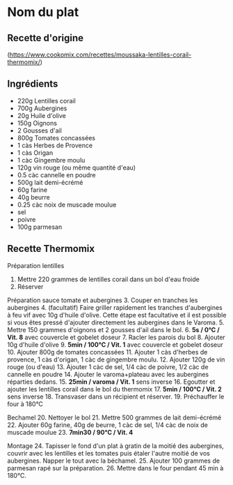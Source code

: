 # Nom du plat
## Recette d'origine
(https://www.cookomix.com/recettes/moussaka-lentilles-corail-thermomix/)

## Ingrédients
- 220g Lentilles corail
- 700g Aubergines
- 20g Huile d'olive
- 150g Oignons
- 2 Gousses d'ail
- 800g Tomates concassées
- 1 càs Herbes de Provence
- 1 càs Origan
- 1 càc Gingembre moulu
- 120g vin rouge (ou même quantité d'eau)
- 0.5 càc cannelle en poudre
- 500g lait demi-écrémé
- 60g farine
- 40g beurre
- 0.25 càc noix de muscade moulue
- sel
- poivre
- 100g parmesan

## Recette Thermomix
Préparation lentilles
1. Mettre 220 grammes de lentilles corail dans un bol d'eau froide
2. Réserver

Préparation sauce tomate et aubergines
3. Couper en tranches les aubergines
4. (facultatif) Faire griller rapidement les tranches d'aubergines à feu vif avec 10g d'huile d'olive. Cette étape est facultative et il est possible si vous êtes pressé d'ajouter directement les aubergines dans le Varoma.
5. Mettre 150 grammes d'oignons et 2 gousses d'ail dans le bol.
6. **5s / 0°C / Vit. 8** avec couvercle et gobelet doseur
7. Racler les parois du bol
8. Ajouter 10g d'huile d'olive
9. **5min / 100°C / Vit. 1**  avec couvercle et gobelet doseur
10. Ajouter 800g de tomates concassées
11. Ajouter 1 càs d'herbes de provence, 1 càs d'origan, 1 càc de gingembre moulu.
12. Ajouter 120g de vin rouge (ou d'eau)
13. Ajouter 1 càc de sel, 1/4 càc de poivre, 1/2 càc de cannelle en poudre
14. Ajouter le varoma+plateau avec les aubergines réparties dedans.
15. **25min / varoma / Vit. 1** sens inverse
16. Egoutter et ajouter les lentilles corail dans le bol du thermomix
17. **5min / 100°C / Vit. 2** sens inverse
18. Transvaser dans un récipient et réserver.
19. Préchauffer le four à 180°C

Bechamel
20. Nettoyer le bol
21. Mettre 500 grammes de lait demi-écrémé
22. Ajouter 60g farine, 40g de beurre, 1 càc de sel, 1/4 càc de noix de muscade moulue
23. **7min30 / 90°C / Vit. 4**

Montage
24. Tapisser le fond d'un plat à gratin de la moitié des aubergines, couvrir avec les lentilles et les tomates puis étaler l'autre moitié de vos aubergines. Napper le tout avec la béchamel.
25. Ajouter 100 grammes de parmesan rapé sur la préparation.
26. Mettre dans le four pendant 45 min à 180°C.



<!--## Modifications
- Liste des modifications -->
